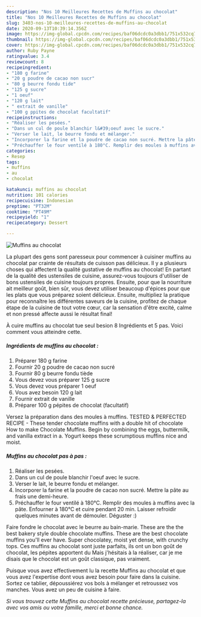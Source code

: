 ```yaml
---
description: "Nos 10 Meilleures Recettes de Muffins au chocolat"
title: "Nos 10 Meilleures Recettes de Muffins au chocolat"
slug: 3403-nos-10-meilleures-recettes-de-muffins-au-chocolat
date: 2020-09-13T10:39:14.356Z
image: https://img-global.cpcdn.com/recipes/baf06dcdc0a3dbb1/751x532cq70/muffins-au-chocolat-photo-principale-de-la-recette.jpg
thumbnail: https://img-global.cpcdn.com/recipes/baf06dcdc0a3dbb1/751x532cq70/muffins-au-chocolat-photo-principale-de-la-recette.jpg
cover: https://img-global.cpcdn.com/recipes/baf06dcdc0a3dbb1/751x532cq70/muffins-au-chocolat-photo-principale-de-la-recette.jpg
author: Ruby Payne
ratingvalue: 3.4
reviewcount: 8
recipeingredient:
- "180 g farine"
- "20 g poudre de cacao non sucr"
- "80 g beurre fondu tide"
- "125 g sucre"
- "1 oeuf"
- "120 g lait"
- " extrait de vanille"
- "100 g ppites de chocolat facultatif"
recipeinstructions:
- "Réaliser les pesées."
- "Dans un cul de poule blanchir l&#39;oeuf avec le sucre."
- "Verser le lait, le beurre fondu et mélanger."
- "Incorporer la farine et la poudre de cacao non sucré. Mettre la pâte au frais une demi-heure."
- "Préchauffer le four ventilé à 180°C. Remplir des moules à muffins avec la pâte. Enfourner à 180°C et cuire pendant 20 min. Laisser refroidir quelques minutes avant de démouler. Déguster :)"
categories:
- Resep
tags:
- muffins
- au
- chocolat

katakunci: muffins au chocolat 
nutrition: 101 calories
recipecuisine: Indonesian
preptime: "PT32M"
cooktime: "PT49M"
recipeyield: "1"
recipecategory: Dessert

---
```



![Muffins au chocolat](https://img-global.cpcdn.com/recipes/baf06dcdc0a3dbb1/751x532cq70/muffins-au-chocolat-photo-principale-de-la-recette.jpg)

La plupart des gens sont paresseux pour commencer à cuisiner muffins au chocolat par crainte de résultats de cuisson pas délicieux. Il y a plusieurs choses qui affectent la qualité gustative de muffins au chocolat! En partant de la qualité des ustensiles de cuisine, assurez-vous toujours d'utiliser de bons ustensiles de cuisine toujours propres. Ensuite, pour que la nourriture ait meilleur goût, bien sûr, vous devez utiliser beaucoup d'épices pour que les plats que vous préparez soient délicieux. Ensuite, multipliez la pratique pour reconnaître les différentes saveurs de la cuisine, profitez de chaque étape de la cuisine de tout votre cœur, car la sensation d'être excité, calme et non pressé affecte aussi le résultat final!

<!--inarticleads1-->

À cuire muffins au chocolat tue seul besion 8 Ingrédients et 5 pas. Voici comment vous atteindre cette.

##### Ingrédients de muffins au chocolat :

1. Préparer 180 g farine
1. Fournir 20 g poudre de cacao non sucré
1. Fournir 80 g beurre fondu tiède
1. Vous devez vous préparer 125 g sucre
1. Vous devez vous préparer 1 oeuf
1. Vous avez besoin 120 g lait
1. Fournir  extrait de vanille
1. Préparer 100 g pépites de chocolat (facultatif)


Versez la préparation dans des moules à muffins. TESTED &amp; PERFECTED RECIPE - These tender chocolate muffins with a double hit of chocolate How to make Chocolate Muffins. Begin by combining the eggs, buttermilk, and vanilla extract in a. Yogurt keeps these scrumptious muffins nice and moist. 

<!--inarticleads2-->

##### Muffins au chocolat pas à pas :

1. Réaliser les pesées.
1. Dans un cul de poule blanchir l&#39;oeuf avec le sucre.
1. Verser le lait, le beurre fondu et mélanger.
1. Incorporer la farine et la poudre de cacao non sucré. Mettre la pâte au frais une demi-heure.
1. Préchauffer le four ventilé à 180°C. Remplir des moules à muffins avec la pâte. Enfourner à 180°C et cuire pendant 20 min. Laisser refroidir quelques minutes avant de démouler. Déguster :)


Faire fondre le chocolat avec le beurre au bain-marie. These are the the best bakery style double chocolate muffins. These are the best chocolate muffins you&#39;ll ever have. Super chocolatey, moist yet dense, with crunchy tops. Ces muffins au chocolat sont juste parfaits, ils ont un bon goût de chocolat, les pépites apportent du Mais j&#39;hésitais à la réaliser, car je me disais que le chocolat est un goût classique, pas vraiment. 

<!--inarticleads1-->

<p>
Puisque vous avez effectivement lu la recette Muffins au chocolat et que vous avez l'expertise dont vous avez besoin pour faire dans la cuisine. Sortez ce tablier, dépoussiérez vos bols à mélanger et retroussez vos manches. Vous avez un peu de cuisine à faire.
</p>

<p>
<i>Si vous trouvez cette Muffins au chocolat recette précieuse, partagez-la avec vos amis ou votre famille, merci et bonne chance.</i>
</p>
